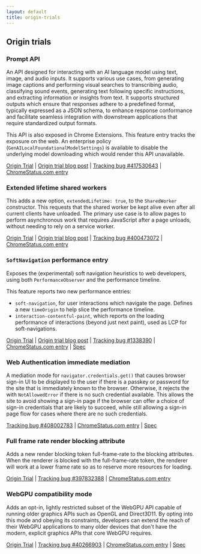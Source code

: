 ```yaml
---
layout: default
title: origin-trials
---
```


## Origin trials

### Prompt API

An API designed for interacting with an AI language model using text, image, and audio inputs. It supports various use cases, from generating image captions and performing visual searches to transcribing audio, classifying sound events, generating text following specific instructions, and extracting information or insights from text. It supports structured outputs which ensure that responses adhere to a predefined format, typically expressed as a JSON schema, to enhance response conformance and facilitate seamless integration with downstream applications that require standardized output formats.

This API is also exposed in Chrome Extensions. This feature entry tracks the exposure on the web. An enterprise policy (`GenAILocalFoundationalModelSettings`) is available to disable the underlying model downloading which would render this API unavailable.

[Origin Trial](https://developer.chrome.com/origintrials/#/register_trial/2533837740349325313) | [Origin trial blog post](/blog/prompt-multimodal-origin-trial) | [Tracking bug #417530643](https://issues.chromium.org/issues/417530643) | [ChromeStatus.com entry](https://chromestatus.com/feature/5134603979063296)

### Extended lifetime shared workers

This adds a new option, `extendedLifetime: true`, to the `SharedWorker` constructor. This requests that the shared worker be kept alive even after all current clients have unloaded. The primary use case is to allow pages to perform asynchronous work that requires JavaScript after a page unloads, without needing to rely on a service worker.

[Origin Trial](https://developer.chrome.com/origintrials/#/register_trial/3056255297124302849) | [Origin trial blog post](/blog/extended-lifetime-shared-workers-origin-trial) | [Tracking bug #400473072](https://issues.chromium.org/issues/400473072) | [ChromeStatus.com entry](https://chromestatus.com/feature/5138641357373440)

### `SoftNavigation` performance entry

Exposes the (experimental) soft navigation heuristics to web developers, using both `PerformanceObserver` and the performance timeline.

This feature reports two new performance entries:

  * `soft-navigation`, for user interactions which navigate the page. Defines a new `timeOrigin` to help slice the performance timeline.
  * `interaction-contentful-paint`, which reports on the loading performance of interactions (beyond just next paint), used as LCP for soft-navigations.

[Origin Trial](https://developer.chrome.com/origintrials#/view_trial/21392098230009857) | [Origin trial blog post](/blog/new-soft-navigations-origin-trial) | [Tracking bug #1338390](https://issues.chromium.org/issues/1338390) | [ChromeStatus.com entry](https://chromestatus.com/feature/5144837209194496) | [Spec](https://wicg.github.io/soft-navigations)

### Web Authentication immediate mediation

A mediation mode for `navigator.credentials.get()` that causes browser sign-in UI to be displayed to the user if there is a passkey or password for the site that is immediately known to the browser. Otherwise, it rejects the with `NotAllowedError` if there is no such credential available. This allows the site to avoid showing a sign-in page if the browser can offer a choice of sign-in credentials that are likely to succeed, while still allowing a sign-in page flow for cases where there are no such credentials.

[Tracking bug #408002783](https://issues.chromium.org/issues/408002783) | [ChromeStatus.com entry](https://chromestatus.com/feature/5164322780872704) | [Spec](https://github.com/w3c/webauthn/pull/2291)

### Full frame rate render blocking attribute

Adds a new render blocking token full-frame-rate to the blocking attributes. When the renderer is blocked with the full-frame-rate token, the renderer will work at a lower frame rate so as to reserve more resources for loading.

[Origin Trial](https://developer.chrome.com/origintrials/#/register_trial/3578672853899280385) | [Tracking bug #397832388](https://issues.chromium.org/issues/397832388) | [ChromeStatus.com entry](https://chromestatus.com/feature/5207202081800192)

### WebGPU compatibility mode

Adds an opt-in, lightly restricted subset of the WebGPU API capable of running older graphics APIs such as OpenGL and Direct3D11. By opting into this mode and obeying its constraints, developers can extend the reach of their WebGPU applications to many older devices that don't have the modern, explicit graphics APIs that core WebGPU requires.

[Origin Trial](https://developer.chrome.com/origintrials/#/register_trial/1489002626799370241) | [Tracking bug #40266903](https://issues.chromium.org/issues/40266903) | [ChromeStatus.com entry](https://chromestatus.com/feature/6436406437871616) | [Spec](https://github.com/gpuweb/gpuweb/blob/main/proposals/compatibility-mode.md)
